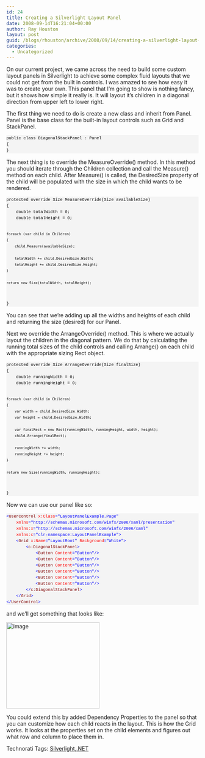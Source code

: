 ```yaml
---
id: 24
title: Creating a Silverlight Layout Panel
date: 2008-09-14T16:21:04+00:00
author: Ray Houston
layout: post
guid: /blogs/rhouston/archive/2008/09/14/creating-a-silverlight-layout-panel.aspx
categories:
  - Uncategorized
---
```

On our current project, we came across the need to build some custom layout panels in Silverlight to achieve some complex fluid layouts that we could not get from the built in controls. I was amazed to see how easy it was to create your own. This panel that I&#8217;m going to show is nothing fancy, but it shows how simple it really is. It will layout it&#8217;s children in a diagonal direction from upper left to lower right.

The first thing we need to do is create a new class and inherit from Panel. Panel is the base class for the built-in layout controls such as Grid and StackPanel.

<div>
  <pre style="padding-right: 0px;padding-left: 0px;font-size: 8pt;padding-bottom: 0px;margin: 0em;overflow: visible;width: 100%;color: black;border-top-style: none;line-height: 12pt;padding-top: 0px;font-family: consolas, 'Courier New', courier, monospace;border-right-style: none;border-left-style: none;background-color: #f4f4f4;border-bottom-style: none">public class DiagonalStackPanel : Panel
{
}</pre>
</div>

The next thing is to override the MeasureOverride() method. In this method you should iterate through the Children collection and call the Measure() method on each child. After Measure() is called, the DesiredSize property of the child will be populated with the size in which the child wants to be rendered.

<div>
  <pre style="padding-right: 0px;padding-left: 0px;font-size: 8pt;padding-bottom: 0px;margin: 0em;overflow: visible;width: 100%;color: black;border-top-style: none;line-height: 12pt;padding-top: 0px;font-family: consolas, 'Courier New', courier, monospace;border-right-style: none;border-left-style: none;background-color: #f4f4f4;border-bottom-style: none">protected override Size MeasureOverride(Size availableSize)
{
    double totalWidth = 0;
    double totalHeight = 0;

    foreach (var child in Children)
    {
        child.Measure(availableSize);

        totalWidth += child.DesiredSize.Width;
        totalHeight += child.DesiredSize.Height;
    }

    return new Size(totalWidth, totalHeight);
}
</pre>
</div>

You can see that we&#8217;re adding up all the widths and heights of each child and returning the size (desired) for our Panel.

Next we override the ArrangeOverride() method. This is where we actually layout the children in the diagonal pattern. We do that by calculating the running total sizes of the child controls and calling Arrange() on each child with the appropriate sizing Rect object.

<div>
  <pre style="padding-right: 0px;padding-left: 0px;font-size: 8pt;padding-bottom: 0px;margin: 0em;overflow: visible;width: 100%;color: black;border-top-style: none;line-height: 12pt;padding-top: 0px;font-family: consolas, 'Courier New', courier, monospace;border-right-style: none;border-left-style: none;background-color: #f4f4f4;border-bottom-style: none">protected override Size ArrangeOverride(Size finalSize)
{
    double runningWidth = 0;
    double runningHeight = 0;

    foreach (var child in Children)
    {
        var width = child.DesiredSize.Width;
        var height = child.DesiredSize.Width;

        var finalRect = new Rect(runningWidth, runningHeight, width, height);
        child.Arrange(finalRect);

        runningWidth += width;
        runningHeight += height;
    }

    return new Size(runningWidth, runningHeight);
}
</pre>
</div>

Now we can use our panel like so:

<div>
  <pre style="padding-right: 0px;padding-left: 0px;font-size: 8pt;padding-bottom: 0px;margin: 0em;overflow: visible;width: 100%;color: black;border-top-style: none;line-height: 12pt;padding-top: 0px;font-family: consolas, 'Courier New', courier, monospace;border-right-style: none;border-left-style: none;background-color: #f4f4f4;border-bottom-style: none"><span style="color: #0000ff">&lt;</span><span style="color: #800000">UserControl</span> <span style="color: #ff0000">x:Class</span><span style="color: #0000ff">="LayoutPanelExample.Page"</span>
    <span style="color: #ff0000">xmlns</span><span style="color: #0000ff">="http://schemas.microsoft.com/winfx/2006/xaml/presentation"</span> 
    <span style="color: #ff0000">xmlns:x</span><span style="color: #0000ff">="http://schemas.microsoft.com/winfx/2006/xaml"</span> 
    <span style="color: #ff0000">xmlns:c</span><span style="color: #0000ff">="clr-namespace:LayoutPanelExample"</span><span style="color: #0000ff">&gt;</span>
    <span style="color: #0000ff">&lt;</span><span style="color: #800000">Grid</span> <span style="color: #ff0000">x:Name</span><span style="color: #0000ff">="LayoutRoot"</span> <span style="color: #ff0000">Background</span><span style="color: #0000ff">="White"</span><span style="color: #0000ff">&gt;</span>
        <span style="color: #0000ff">&lt;</span><span style="color: #800000">c:DiagonalStackPanel</span><span style="color: #0000ff">&gt;</span>
            <span style="color: #0000ff">&lt;</span><span style="color: #800000">Button</span> <span style="color: #ff0000">Content</span><span style="color: #0000ff">="Button"</span><span style="color: #0000ff">/&gt;</span>
            <span style="color: #0000ff">&lt;</span><span style="color: #800000">Button</span> <span style="color: #ff0000">Content</span><span style="color: #0000ff">="Button"</span><span style="color: #0000ff">/&gt;</span>
            <span style="color: #0000ff">&lt;</span><span style="color: #800000">Button</span> <span style="color: #ff0000">Content</span><span style="color: #0000ff">="Button"</span><span style="color: #0000ff">/&gt;</span>
            <span style="color: #0000ff">&lt;</span><span style="color: #800000">Button</span> <span style="color: #ff0000">Content</span><span style="color: #0000ff">="Button"</span><span style="color: #0000ff">/&gt;</span>
            <span style="color: #0000ff">&lt;</span><span style="color: #800000">Button</span> <span style="color: #ff0000">Content</span><span style="color: #0000ff">="Button"</span><span style="color: #0000ff">/&gt;</span>
            <span style="color: #0000ff">&lt;</span><span style="color: #800000">Button</span> <span style="color: #ff0000">Content</span><span style="color: #0000ff">="Button"</span><span style="color: #0000ff">/&gt;</span>
        <span style="color: #0000ff">&lt;/</span><span style="color: #800000">c:DiagonalStackPanel</span><span style="color: #0000ff">&gt;</span>
    <span style="color: #0000ff">&lt;/</span><span style="color: #800000">Grid</span><span style="color: #0000ff">&gt;</span>
<span style="color: #0000ff">&lt;/</span><span style="color: #800000">UserControl</span><span style="color: #0000ff">&gt;</span></pre>
</div>

and we&#8217;ll get something that looks like:

[<img style="border-top-width: 0px;border-left-width: 0px;border-bottom-width: 0px;border-right-width: 0px" height="226" alt="image" src="http://lostechies.com/rayhouston/files/2011/03CreatingaSilverlightLayoutPanel_A7C9/image_thumb.png" width="244" border="0" />](http://lostechies.com/rayhouston/files/2011/03CreatingaSilverlightLayoutPanel_A7C9/image_2.png) 

You could extend this by added Dependency Properties to the panel so that you can customize how each child reacts in the layout. This is how the Grid works. It looks at the properties set on the child elements and figures out what row and column to place them in.

<div class="wlWriterSmartContent" style="padding-right: 0px;padding-left: 0px;padding-bottom: 0px;margin: 0px;padding-top: 0px">
  Technorati Tags: <a href="http://technorati.com/tags/Silverlight" rel="tag">Silverlight</a>,<a href="http://technorati.com/tags/.NET" rel="tag">.NET</a>
</div>